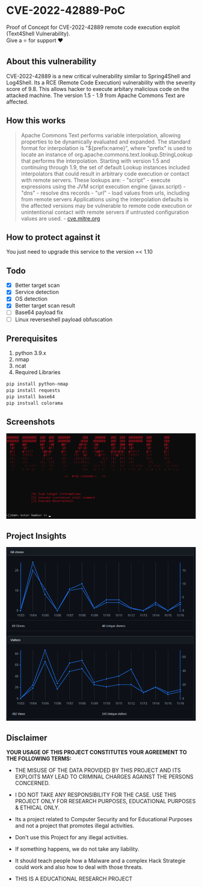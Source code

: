 # CVE-2022-42889-PoC

Proof of Concept for CVE-2022-42889 remote code execution exploit (Text4Shell Vulnerability).
<br /> Give a ⭐ for support ❤️

## About this vulnerability

CVE-2022-42889 is a new critical vulnerability similar to Spring4Shell and Log4Shell.
Its a RCE (Remote Code Execution) vulnerability with the severity score of 9.8.
This allows hacker to execute arbitary malicious code on the attacked machine.
The version 1.5 - 1.9 from Apache Commons Text are affected.

## How this works

> Apache Commons Text performs variable interpolation, allowing properties to be dynamically evaluated and expanded. The standard format for interpolation is "${prefix:name}", where "prefix" is used to locate an instance of org.apache.commons.text.lookup.StringLookup that performs the interpolation. Starting with version 1.5 and continuing through 1.9, the set of default Lookup instances included interpolators that could result in arbitrary code execution or contact with remote servers. These lookups are: - "script" - execute expressions using the JVM script execution engine (javax.script) - "dns" - resolve dns records - "url" - load values from urls, including from remote servers Applications using the interpolation defaults in the affected versions may be vulnerable to remote code execution or unintentional contact with remote servers if untrusted configuration values are used. - [cve.mitre.org](https://cve.mitre.org/cgi-bin/cvename.cgi?name=CVE-2022-42889)

## How to protect against it

You just need to upgrade this service to the version =< 1.10

## Todo

- [x] Better target scan
- [x] Service detection
- [x] OS detection
- [x] Better target scan result
- [ ] Base64 payload fix
- [ ] Linux reverseshell payload obfuscation

## Prerequisites

1. python 3.9.x
2. nmap
3. ncat
4. Required Libraries

```sh
pip install python-nmap
pip install requests
pip install base64
pip instsall colorama
```

## Screenshots

![image of shell](/docs/assets/images/shell.png)

## Project Insights

![image of Project Insights](/docs/assets/images/traffic_insights_16.11.png)

## Disclaimer

**YOUR USAGE OF THIS PROJECT CONSTITUTES YOUR AGREEMENT TO THE FOLLOWING TERMS:**

- THE MISUSE OF THE DATA PROVIDED BY THIS PROJECT AND ITS EXPLOITS MAY LEAD TO CRIMINAL CHARGES AGAINST THE PERSONS CONCERNED.

- I DO NOT TAKE ANY RESPONSIBILITY FOR THE CASE. USE THIS PROJECT ONLY FOR RESEARCH PURPOSES, EDUCATIONAL PURPOSES & ETHICAL ONLY.

- Its a project related to Computer Security and for Educational Purposes and not a project that promotes illegal activities.

- Don't use this Project for any illegal activities.

- If something happens, we do not take any liability.

- It should teach people how a Malware and a complex Hack Strategie could work and also how to deal with those threats.

- THIS IS A EDUCATIONAL RESEARCH PROJECT
